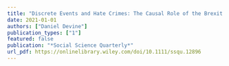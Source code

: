```yaml
---
title: "Discrete Events and Hate Crimes: The Causal Role of the Brexit Referendum"
date: 2021-01-01
authors: ["Daniel Devine"]
publication_types: ["1"]
featured: false
publication: "*Social Science Quarterly*"
url_pdf: https://onlinelibrary.wiley.com/doi/10.1111/ssqu.12896
---
```

